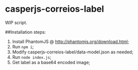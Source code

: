 # casperjs-correios-label

WIP script.

##Installation steps:
1. Install PhantomJS @ http://phantomjs.org/download.html;
2. Run `npm i`;
3. Modify casperjs-correios-label/data-model.json as needed;
4. Run `node index.js`;
5. Get label as a base64 encoded image;
